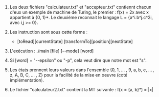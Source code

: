 1. Les deux fichiers "calculateur.txt" et "accepteur.txt" contiennt chacun d'eux un exemple de machine de Turing, le premier : f(x) = 2x avec x appartient à {0, 1}*. Le deuxième reconnait le langage L = {a^i.b^j.c^2i, avec i,j >= 0}.
2. Les instruction sont sous cette forme :
    - [toRead][currentState] [transformTo][position][nextState]

3. L'exécution :
    ./main [file] [--mode] [word]

4. Si [word] = "--epsilon" ou "-p", cela veut dire que notre mot est "ε".
5. Les états prennent leurs valeurs dans l'ensemble {0, 1, ... , 9, a, b, c, ... , z, A, B, C, ... , Z} pour la facilité de la mise en oeuvre (coté implémentation).

6. Le fichier "calculateur2.txt" contient la MT suivante :
    f(x = {a, b}*) = |x|